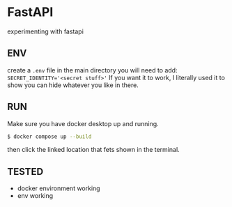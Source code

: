 # FastAPI

experimenting with fastapi

## ENV
create a `.env` file in the main directory
you will need to add:
```SECRET_IDENTITY='<secret stuff>'```
If you want it to work, I literally used it to show you can hide whatever you like in there.

## RUN

Make sure you have docker desktop up and running.
```bash
$ docker compose up --build
```

then click the linked location that fets shown in the terminal.

## TESTED
* docker environment working
* env working
  
